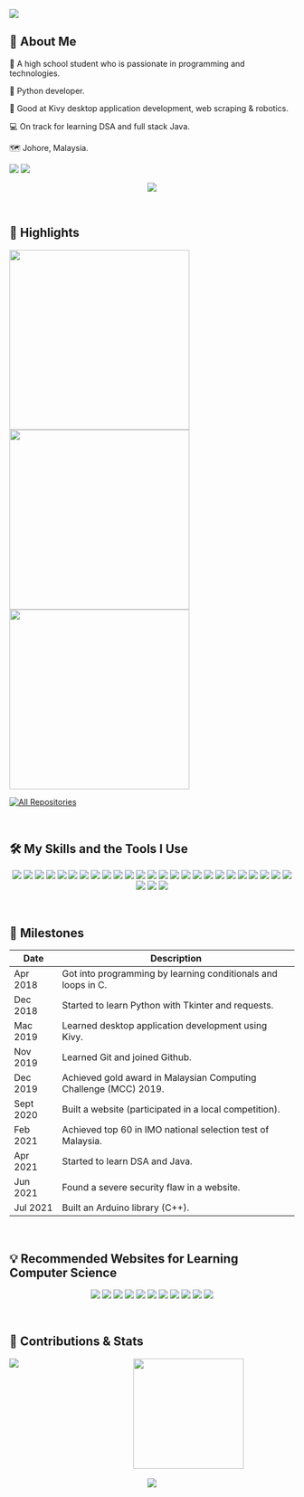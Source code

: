 <a href="#"><img src="https://user-images.githubusercontent.com/57293776/126955315-d7f6706e-9f45-4fa2-a39e-4edb0bca9fb1.png"/></a>

## 📝 About Me

🏫 A high school student who is passionate in programming and technologies.

🐍 Python developer.

🧰 Good at Kivy desktop application development, web scraping & robotics.

💻 On track for learning DSA and full stack Java.

🗺 Johore, Malaysia.

<p>
  <a href="https://github.com/jaredliw"><img src="https://img.shields.io/badge/-Github-000000?style=for-the-badge&logo=github&logoColor=white"/></a>
  <a href="mailto:jaredliw@gmail.com"><img src="https://img.shields.io/badge/-Gmail-red?style=for-the-badge&logo=gmail&logoColor=white"/></a>
</p>
<p align="center">
  <a href="#"><img src="https://github-profile-trophy.vercel.app/?username=jaredliw&theme=chalk&no-frame=true&count-private=true&margin-w=50"/></a>
</p>
<br/>

## 🎇 Highlights
<p>
  <a href="https://github.com/jaredliw/PyDSA"><img width="318" src="https://denvercoder1-github-readme-stats.vercel.app/api/pin/?username=jaredliw&repo=PyDSA&theme=react&bg_color=2d2d2d&title_color=fed37e&icon_color=F8D866&hide_border=true&show_icons=false"></a>
  <a href="https://github.com/jaredliw/python-question-bank"><img width="318" src="https://denvercoder1-github-readme-stats.vercel.app/api/pin/?username=jaredliw&repo=python-question-bank&theme=react&bg_color=2d2d2d&title_color=fed37e&icon_color=F8D866&hide_border=true&show_icons=false"></a>
  <a href="https://github.com/jaredliw/robotics-playground"><img width="318" src="https://denvercoder1-github-readme-stats.vercel.app/api/pin/?username=jaredliw&repo=robotics-playground&theme=react&bg_color=2d2d2d&title_color=fed37e&icon_color=F8D866&hide_border=true&show_icons=false"></a>
</p>

<p>
  <a href="https://github.com/jaredliw?tab=repositories"><img alt="All Repositories" title="All Repositories" src="https://custom-icon-badges.herokuapp.com/badge/-All%20Repos-2962FF?style=for-the-badge&logoColor=white&logo=repo"/></a>
</p>
<br/>

## 🛠 My Skills and the Tools I Use
<p align="center">
  <a href="#"><img src="https://img.shields.io/badge/-Arduino-00979D?style=for-the-badge&logo=Arduino&logoColor=white"></a>
  <a href="#"><img src="https://img.shields.io/badge/-Django-092E20?style=for-the-badge&logo=Django&logoColor=white"></a>
  <a href="#"><img src="https://img.shields.io/badge/-Git-F05032?style=for-the-badge&logo=Git&logoColor=white"></a>
  <a href="https://www.github.com/"><img src="https://img.shields.io/badge/-GitHub-181717?style=for-the-badge&logo=GitHub&logoColor=white"></a>
  <a href="https://github.com/search?q=user%3Ajaredliw+is%3Arepo+language%3Abash"><img src="https://img.shields.io/badge/-GNU%20Bash-4EAA25?style=for-the-badge&logo=GNU%20Bash&logoColor=white"></a>
  <a href="#"><img src="https://img.shields.io/badge/-IntelliJ%20IDEA-000000?style=for-the-badge&logo=IntelliJ%20IDEA&logoColor=white"></a>
  <a href="https://github.com/search?q=user%3Ajaredliw+is%3Arepo+language%3Ajava"><img src="https://img.shields.io/badge/-Java-007396?style=for-the-badge&logo=Java&logoColor=white"></a>
  <a href="https://github.com/search?q=user%3Ajaredliw+is%3Arepo+language%3Ajavascript"><img src="https://img.shields.io/badge/-JavaScript-F7DF1E?style=for-the-badge&logo=JavaScript&logoColor=white"></a>
  <a href="https://github.com/search?q=user%3Ajaredliw+is%3Arepo+language%3Ajupyter"><img src="https://img.shields.io/badge/-Jupyter-F37626?style=for-the-badge&logo=Jupyter&logoColor=white"></a>
  <a href="#"><img src="https://img.shields.io/badge/-Kali%20Linux-557C94?style=for-the-badge&logo=Kali%20Linux&logoColor=white"></a>
  <a href="#"><img src="https://img.shields.io/badge/-LaTeX-008080?style=for-the-badge&logo=LaTeX&logoColor=white"></a>
  <a href="https://github.com/search?q=user%3Ajaredliw+is%3Arepo+language%3Amarkdown"><img src="https://img.shields.io/badge/-Markdown-000000?style=for-the-badge&logo=Markdown&logoColor=white"></a>
  <a href="#"><img src="https://img.shields.io/badge/-micro%3Abit-00ED00?style=for-the-badge&logo=micro%3Abit&logoColor=white"></a>
  <a href="#"><img src="https://img.shields.io/badge/-MicroPython-2B2728?style=for-the-badge&logo=MicroPython&logoColor=white"></a>
  <a href="#"><img src="https://img.shields.io/badge/-MongoDB-47A248?style=for-the-badge&logo=MongoDB&logoColor=white"></a>
  <a href="#"><img src="https://img.shields.io/badge/-MySQL-4479A1?style=for-the-badge&logo=MySQL&logoColor=white"></a>
  <a href="#"><img src="https://img.shields.io/badge/-NumPy-013243?style=for-the-badge&logo=NumPy&logoColor=white"></a>
  <a href="#"><img src="https://img.shields.io/badge/-pandas-150458?style=for-the-badge&logo=pandas&logoColor=white"></a>
  <a href="#"><img src="https://img.shields.io/badge/-Prettier-F7B93E?style=for-the-badge&logo=Prettier&logoColor=white"></a>
  <a href="#"><img src="https://img.shields.io/badge/-PyCharm-000000?style=for-the-badge&logo=PyCharm&logoColor=white"></a>
  <a href="#"><img src="https://img.shields.io/badge/-PyPI-3775A9?style=for-the-badge&logo=PyPI&logoColor=white"></a>
  <a href="#"><img src="https://img.shields.io/badge/-PyPy-193440?style=for-the-badge&logo=PyPy&logoColor=white"></a>
  <a href="#"><img src="https://img.shields.io/badge/-Pytest-0A9EDC?style=for-the-badge&logo=Pytest&logoColor=white"></a>
  <a href="https://github.com/search?q=user%3Ajaredliw+is%3Arepo+language%3Apython"><img src="https://img.shields.io/badge/-Python-3776AB?style=for-the-badge&logo=Python&logoColor=white"></a>
  <a href="#"><img src="https://img.shields.io/badge/-Selenium-43B02A?style=for-the-badge&logo=Selenium&logoColor=white"></a>
  <a href="#"><img src="https://img.shields.io/badge/-Streamlit-FF4B4B?style=for-the-badge&logo=Streamlit&logoColor=white"></a>
  <a href="#"><img src="https://img.shields.io/badge/-Tor%20Browser-7D4698?style=for-the-badge&logo=Tor%20Browser&logoColor=white"></a>
  <a href="#"><img src="https://img.shields.io/badge/-Vim-019733?style=for-the-badge&logo=Vim&logoColor=white"></a>
</p>
<br/>

## 🌄 Milestones
| Date      | Description                                                      |
| --------- | ---------------------------------------------------------------- |
| Apr 2018  | Got into programming by learning conditionals and loops in C.    |
| Dec 2018  | Started to learn Python with Tkinter and requests.               |
| Mac 2019  | Learned desktop application development using Kivy.              |
| Nov 2019  | Learned Git and joined Github.                                   |
| Dec 2019  | Achieved gold award in Malaysian Computing Challenge (MCC) 2019. |
| Sept 2020 | Built a website (participated in a local competition).           |
| Feb 2021  | Achieved top 60 in IMO national selection test of Malaysia.      |
| Apr 2021  | Started to learn DSA and Java.                                   |
| Jun 2021  | Found a severe security flaw in a website.                       |
| Jul 2021  | Built an Arduino library (C++).                                  |
<br/>

## 💡 Recommended Websites for Learning Computer Science
<p align="center">
  <a href="https://www.freecodecamp.org/"><img src="https://img.shields.io/badge/-freeCodeCamp-0A0A23?style=for-the-badge&logo=freeCodeCamp&logoColor=white"></a>
  <a href="https://www.geeksforgeeks.org/"><img src="https://img.shields.io/badge/-GeeksforGeeks-2F8D46?style=for-the-badge&logo=GeeksforGeeks&logoColor=white"></a>
  <a href="https://www.hackthebox.eu/"><img src="https://img.shields.io/badge/-Hack%20The%20Box-9FEF00?style=for-the-badge&logo=Hack%20The%20Box&logoColor=white"></a>
  <a href="https://hackerrank.com/"><img src="https://img.shields.io/badge/-HackerRank-00EA64?style=for-the-badge&logo=HackerRank&logoColor=white"></a>
  <a href="https://www.khanacademy.org/"><img src="https://img.shields.io/badge/-Khan%20Academy-14BF96?style=for-the-badge&logo=Khan%20Academy&logoColor=white"></a>
  <a href="https://www.leetcode.com/"><img src="https://img.shields.io/badge/-LeetCode-FFA116?style=for-the-badge&logo=LeetCode&logoColor=white"></a>
  <a href="https://owasp.org/"><img src="https://img.shields.io/badge/-OWASP-000000?style=for-the-badge&logo=OWASP&logoColor=white"></a>
  <a href="https://www.replit.com/"><img src="https://img.shields.io/badge/-Replit-667881?style=for-the-badge&logo=Replit&logoColor=white"></a>
  <a href="https://stackexchange.com/"><img src="https://img.shields.io/badge/-Stack%20Exchange-1E5397?style=for-the-badge&logo=Stack%20Exchange&logoColor=white"></a>
  <a href="https://stackoverflow.com/"><img src="https://img.shields.io/badge/-Stack%20Overflow-F58025?style=for-the-badge&logo=Stack%20Overflow&logoColor=white"></a>
  <a href="https://tryhackme.com/"><img src="https://img.shields.io/badge/-TryHackMe-212C42?style=for-the-badge&logo=TryHackMe&logoColor=white"></a>
</p>
<br/>

## 🧱 Contributions & Stats
<p align="center" margin="10">
  <a href="#"><img src="https://github-readme-stats.vercel.app/api?username=jaredliw&show_icons=true&bg_color=2d2d2d&title_color=fff&text_color=fff&icon_color=fed37e&count_private=true&hide_border=true" align="left" style="padding-right:110px;"/></a>
  <a href="#"><img src="https://github-readme-stats.vercel.app/api/top-langs/?username=jaredliw&langs_count=10&exclude_repo=robotics-playground&layout=compact&show_icons=true&bg_color=2d2d2d&title_color=fff&text_color=fff&icon_color=79ff97&count_private=true&hide_border=true" height="195"/></a>
  <br/>
  <br/>
  <a href="#"><img src="https://activity-graph.herokuapp.com/graph?username=jaredliw&bg_color=2d2d2d&color=fed37e&line=F85D7F&point=FFFFFF&hide_border=true"></a>
</p>
